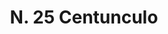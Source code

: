 ---
title: "N. 25 Centunculo"
permalink: "/edition/plant025/"
plant-name: "N. 25"
plant-number: "025"
plant-xml: "/assets/xml/plant025.xml"
plant-img1: "/assets/img/plant025_verso.jpg"
plant-img2: "/assets/img/plant025.jpg"
plant-title: "N. 25 Centunculo"
plant-wfo-link: "http://www.worldfloraonline.org/taxon/wfo-0000489602"
plant-kew-link: ""
plant-taxon-content: "Polygonum Convolvulus L."
layout: single-xml
---